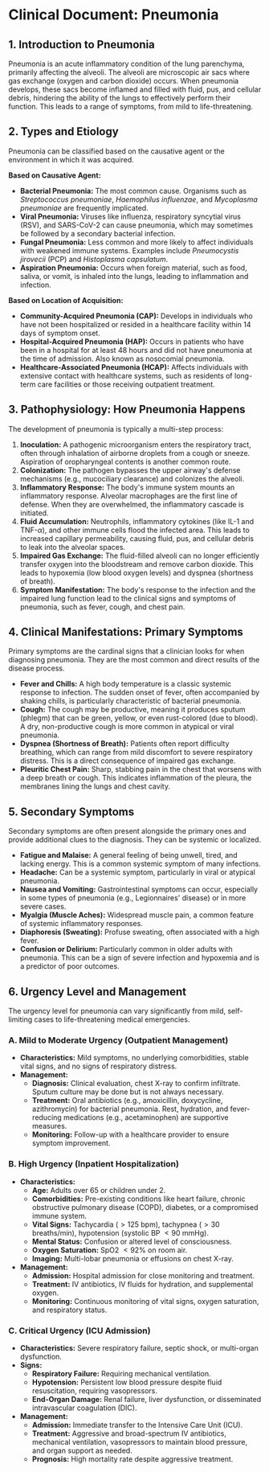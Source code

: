 # Clinical Document: Pneumonia

## 1. Introduction to Pneumonia

Pneumonia is an acute inflammatory condition of the lung parenchyma, primarily affecting the alveoli. The alveoli are microscopic air sacs where gas exchange (oxygen and carbon dioxide) occurs. When pneumonia develops, these sacs become inflamed and filled with fluid, pus, and cellular debris, hindering the ability of the lungs to effectively perform their function. This leads to a range of symptoms, from mild to life-threatening.

## 2. Types and Etiology

Pneumonia can be classified based on the causative agent or the environment in which it was acquired.

**Based on Causative Agent:**
* **Bacterial Pneumonia:** The most common cause. Organisms such as *Streptococcus pneumoniae*, *Haemophilus influenzae*, and *Mycoplasma pneumoniae* are frequently implicated.
* **Viral Pneumonia:** Viruses like influenza, respiratory syncytial virus (RSV), and SARS-CoV-2 can cause pneumonia, which may sometimes be followed by a secondary bacterial infection.
* **Fungal Pneumonia:** Less common and more likely to affect individuals with weakened immune systems. Examples include *Pneumocystis jirovecii* (PCP) and *Histoplasma capsulatum*.
* **Aspiration Pneumonia:** Occurs when foreign material, such as food, saliva, or vomit, is inhaled into the lungs, leading to inflammation and infection.

**Based on Location of Acquisition:**
* **Community-Acquired Pneumonia (CAP):** Develops in individuals who have not been hospitalized or resided in a healthcare facility within 14 days of symptom onset.
* **Hospital-Acquired Pneumonia (HAP):** Occurs in patients who have been in a hospital for at least 48 hours and did not have pneumonia at the time of admission. Also known as nosocomial pneumonia.
* **Healthcare-Associated Pneumonia (HCAP):** Affects individuals with extensive contact with healthcare systems, such as residents of long-term care facilities or those receiving outpatient treatment.

## 3. Pathophysiology: How Pneumonia Happens

The development of pneumonia is typically a multi-step process:

1.  **Inoculation:** A pathogenic microorganism enters the respiratory tract, often through inhalation of airborne droplets from a cough or sneeze. Aspiration of oropharyngeal contents is another common route.
2.  **Colonization:** The pathogen bypasses the upper airway's defense mechanisms (e.g., mucociliary clearance) and colonizes the alveoli.
3.  **Inflammatory Response:** The body's immune system mounts an inflammatory response. Alveolar macrophages are the first line of defense. When they are overwhelmed, the inflammatory cascade is initiated.
4.  **Fluid Accumulation:** Neutrophils, inflammatory cytokines (like IL-1 and TNF-$\alpha$), and other immune cells flood the infected area. This leads to increased capillary permeability, causing fluid, pus, and cellular debris to leak into the alveolar spaces.
5.  **Impaired Gas Exchange:** The fluid-filled alveoli can no longer efficiently transfer oxygen into the bloodstream and remove carbon dioxide. This leads to hypoxemia (low blood oxygen levels) and dyspnea (shortness of breath).
6.  **Symptom Manifestation:** The body's response to the infection and the impaired lung function lead to the clinical signs and symptoms of pneumonia, such as fever, cough, and chest pain.

## 4. Clinical Manifestations: Primary Symptoms

Primary symptoms are the cardinal signs that a clinician looks for when diagnosing pneumonia. They are the most common and direct results of the disease process.

* **Fever and Chills:** A high body temperature is a classic systemic response to infection. The sudden onset of fever, often accompanied by shaking chills, is particularly characteristic of bacterial pneumonia.
* **Cough:** The cough may be productive, meaning it produces sputum (phlegm) that can be green, yellow, or even rust-colored (due to blood). A dry, non-productive cough is more common in atypical or viral pneumonia.
* **Dyspnea (Shortness of Breath):** Patients often report difficulty breathing, which can range from mild discomfort to severe respiratory distress. This is a direct consequence of impaired gas exchange.
* **Pleuritic Chest Pain:** Sharp, stabbing pain in the chest that worsens with a deep breath or cough. This indicates inflammation of the pleura, the membranes lining the lungs and chest cavity.

## 5. Secondary Symptoms

Secondary symptoms are often present alongside the primary ones and provide additional clues to the diagnosis. They can be systemic or localized.

* **Fatigue and Malaise:** A general feeling of being unwell, tired, and lacking energy. This is a common systemic symptom of many infections.
* **Headache:** Can be a systemic symptom, particularly in viral or atypical pneumonia.
* **Nausea and Vomiting:** Gastrointestinal symptoms can occur, especially in some types of pneumonia (e.g., Legionnaires' disease) or in more severe cases.
* **Myalgia (Muscle Aches):** Widespread muscle pain, a common feature of systemic inflammatory responses.
* **Diaphoresis (Sweating):** Profuse sweating, often associated with a high fever.
* **Confusion or Delirium:** Particularly common in older adults with pneumonia. This can be a sign of severe infection and hypoxemia and is a predictor of poor outcomes.

## 6. Urgency Level and Management

The urgency level for pneumonia can vary significantly from mild, self-limiting cases to life-threatening medical emergencies.

### A. Mild to Moderate Urgency (Outpatient Management)

* **Characteristics:** Mild symptoms, no underlying comorbidities, stable vital signs, and no signs of respiratory distress.
* **Management:**
    * **Diagnosis:** Clinical evaluation, chest X-ray to confirm infiltrate. Sputum culture may be done but is not always necessary.
    * **Treatment:** Oral antibiotics (e.g., amoxicillin, doxycycline, azithromycin) for bacterial pneumonia. Rest, hydration, and fever-reducing medications (e.g., acetaminophen) are supportive measures.
    * **Monitoring:** Follow-up with a healthcare provider to ensure symptom improvement.

### B. High Urgency (Inpatient Hospitalization)

* **Characteristics:**
    * **Age:** Adults over 65 or children under 2.
    * **Comorbidities:** Pre-existing conditions like heart failure, chronic obstructive pulmonary disease (COPD), diabetes, or a compromised immune system.
    * **Vital Signs:** Tachycardia ($>125$ bpm), tachypnea ($>30$ breaths/min), hypotension (systolic BP $<90$ mmHg).
    * **Mental Status:** Confusion or altered level of consciousness.
    * **Oxygen Saturation:** SpO2 $<92\%$ on room air.
    * **Imaging:** Multi-lobar pneumonia or effusions on chest X-ray.
* **Management:**
    * **Admission:** Hospital admission for close monitoring and treatment.
    * **Treatment:** IV antibiotics, IV fluids for hydration, and supplemental oxygen.
    * **Monitoring:** Continuous monitoring of vital signs, oxygen saturation, and respiratory status.

### C. Critical Urgency (ICU Admission)

* **Characteristics:** Severe respiratory failure, septic shock, or multi-organ dysfunction.
* **Signs:**
    * **Respiratory Failure:** Requiring mechanical ventilation.
    * **Hypotension:** Persistent low blood pressure despite fluid resuscitation, requiring vasopressors.
    * **End-Organ Damage:** Renal failure, liver dysfunction, or disseminated intravascular coagulation (DIC).
* **Management:**
    * **Admission:** Immediate transfer to the Intensive Care Unit (ICU).
    * **Treatment:** Aggressive and broad-spectrum IV antibiotics, mechanical ventilation, vasopressors to maintain blood pressure, and organ support as needed.
    * **Prognosis:** High mortality rate despite aggressive treatment.
